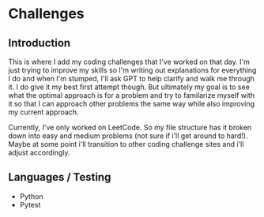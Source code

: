 # Challenges

## Introduction
This is where I add my coding challenges that I've worked on that day. I'm just trying to improve my skills so I'm writing out explanations for everything I do and when I'm stumped, I'll ask GPT to help clarify and walk me through it. I do give it my best first attempt though. But ultimately my goal is to see what the optimal approach is for a problem and try to familarize myself with it so that I can approach other problems the same way while also improving my current approach.

Currently, I've only worked on LeetCode. So my file structure has it broken down into easy and medium problems (not sure if i'll get around to hard!). Maybe at some point i'll transition to other coding challenge sites and i'll adjust accordingly.

## Languages / Testing
- Python
- Pytest